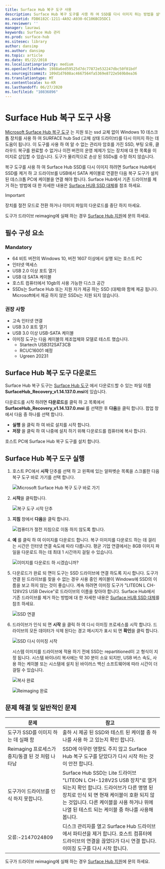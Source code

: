 ```yaml
---
title: Surface Hub 복구 도구 사용
description: Surface Hub 복구 도구를 사용 하 여 SSD를 다시 이미지 하는 방법을 설명 합니다.
ms.assetid: FDB6182C-1211-4A92-A930-6C106BCD5DC1
ms.reviewer: ''
manager: laurawi
keywords: Surface Hub 관리
ms.prod: surface-hub
ms.sitesec: library
author: dansimp
ms.author: dansimp
ms.topic: article
ms.date: 05/22/2018
ms.localizationpriority: medium
ms.openlocfilehash: 1988a6ed59525d7dc77872e532247dbc50f01bdf
ms.sourcegitcommit: 109d1d7608ac4667564fa5369e8722e569b8ea36
ms.translationtype: MT
ms.contentlocale: ko-KR
ms.lasthandoff: 06/27/2020
ms.locfileid: "10836896"
---
```

# Surface Hub 복구 도구 사용

[Microsoft Surface Hub 복구 도구](https://www.microsoft.com/download/details.aspx?id=52210) 는 지원 또는 ssd 교체 없이 Windows 10 데스크톱 장치를 사용 하 여 SURFACE hub Ssd (고체 상태 드라이브)를 다시 이미지 하는 데 도움이 됩니다. 이 도구를 사용 하 여 알 수 없는 관리자 암호를 가진 SSD, 부팅 오류, 클라우드 복구를 완료할 수 없거나 이전 버전의 운영 체제가 있는 장치에 대 한 목록을 이미지로 삽입할 수 있습니다. 도구가 물리적으로 손상 된 SSDs를 수정 하지 않습니다.

복구 도구를 사용 하 여 Surface Hub SSD를 다시 이미지 하려면 Surface Hub에서 SSD를 제거 하 고 드라이브를 USB에서 SATA 케이블로 연결한 다음 복구 도구가 설치 된 데스크톱 PC에 케이블을 연결 해야 합니다. Surface Hub에서 기존 드라이브를 제거 하는 방법에 대 한 자세한 내용은 [Surface HUB SSD 대체](surface-hub-ssd-replacement.md)를 참조 하세요.

> [!IMPORTANT]
> 장치를 절전 모드로 전환 하거나 이미지 파일의 다운로드를 중단 하지 마세요.

도구가 드라이브 reimaging에 실패 하는 경우 [Surface Hub 지원](https://support.microsoft.com/help/4037644/surface-contact-surface-warranty-and-software-support)에 문의 하세요.

## 필수 구성 요소

### Mandatory

- 64 비트 버전의 Windows 10, 버전 1607 이상에서 실행 되는 호스트 PC
- 인터넷 액세스
- USB 2.0 이상 포트 열기
- USB 대 SATA 케이블
- 호스트 컴퓨터에서 10gb의 사용 가능한 디스크 공간
- SSDs는 Surface Hub 또는 지원 자가 제공 하는 SSD (대체)와 함께 제공 됩니다. Microsoft에서 제공 하지 않은 SSDs는 지원 되지 않습니다.

### 권장 사항

- 고속 인터넷 연결
- USB 3.0 포트 열기
- USB 3.0 이상 USB-SATA 케이블
- 이미징 도구는 다음 케이블의 제조업체와 모델로 테스트 했습니다.
    - Startech USB312SAT3CB
    - RCUC16001 예정
    - Ugreen 20231

## Surface Hub 복구 도구 다운로드

Surface Hub 복구 도구는 [Surface Hub 도구](https://www.microsoft.com/download/details.aspx?id=52210) 에서 다운로드할 수 있는 파일 이름 **SurfaceHub_Recovery_v1.14.137.0.msi**에 있습니다.

다운로드를 시작 하려면 **다운로드**를 클릭 하 고 목록에서 **SurfaceHub_Recovery_v1.14.137.0.msi** 를 선택한 후 **다음**을 클릭 합니다. 팝업 창에서 다음 중 하나를 선택 합니다.

- **실행** 을 클릭 하 여 바로 설치를 시작 합니다.
- **저장** 을 클릭 하 여 나중에 설치 하기 위해 다운로드를 컴퓨터에 복사 합니다.

호스트 PC에 Surface Hub 복구 도구를 설치 합니다.

## Surface Hub 복구 도구 실행

1. 호스트 PC에서 **시작** 단추를 선택 하 고 왼쪽에 있는 알파벳순 목록을 스크롤한 다음 복구 도구 바로 가기를 선택 합니다.

    ![Microsoft Surface Hub 복구 도구 바로 가기](images/shrt-shortcut.png)

2. **시작**을 클릭합니다.

    ![복구 도구 시작 단추](images/shrt-start.png)

3. **지침** 창에서 **다음**을 클릭 합니다.

    ![컴퓨터가 절전 지침으로 이동 하지 않도록 합니다.](images/shrt-guidance.png)

4. **예** 를 클릭 하 여 이미지를 다운로드 합니다. 복구 이미지를 다운로드 하는 데 걸리는 시간은 인터넷 연결 속도에 따라 다릅니다. 평균 기업 연결에서는 8GB 이미지 파일을 다운로드 하는 데 최대 1 시간까지 걸릴 수 있습니다.

    ![이미지를 다운로드 하 시겠습니까?](images/shrt-download.png)

5. 다운로드가 완료 되 면이 도구는 SSD 드라이브에 연결 하도록 지시 합니다. 도구가 연결 된 드라이브를 찾을 수 없는 경우 사용 중인 케이블이 Windows에 SSD의 이름을 보고 하지 않는 것이 좋습니다.  계속 하려면 이미징 도구가 "LITEON L CH-128V2S USB Device"로 드라이브의 이름을 찾아야 합니다.  Surface Hub에서 기존 드라이브를 제거 하는 방법에 대 한 자세한 내용은 [Surface HUB SSD 대체](surface-hub-ssd-replacement.md)를 참조 하세요.

    ![SSD 연결](images/shrt-drive.png)

6. 드라이브가 인식 되 면 **시작** 을 클릭 하 여 다시 이미징 프로세스를 시작 합니다. 드라이브의 모든 데이터가 삭제 된다는 경고 메시지가 표시 되 면 **확인**을 클릭 합니다.

    ![SSD 다시 이미징 시작](images/shrt-drive-start.png)

    시스템 이미지를 드라이브에 적용 하기 전에 SSD는 repartitioned이 고 형식이 지정 됩니다. 시스템 바이너리 복사에는 약 30 분이 소요 되지만, USB 버스 속도, 사용 하는 케이블 또는 시스템에 설치 된 바이러스 백신 소프트웨어에 따라 시간이 더 걸릴 수 있습니다.

    ![복사 완료](images/shrt-done.png)

    ![Reimaging 완료](images/shrt-complete.png)

## 문제 해결 및 일반적인 문제

문제 | 참고
--- | ---
도구가 SSD를 이미지 하는 데 실패 함 | 출하 시 제공 된 SSD와 테스트 된 케이블 중 하나를 사용 하 고 있는지 확인 합니다.
Reimaging 프로세스가 중지/동결 된 것 처럼 나타남 | SSD에 아무런 영향도 주지 않고 Surface Hub 복구 도구를 닫았다가 다시 시작 하는 것이 안전 합니다.
도구가이 드라이브를 인식 하지 못합니다. | Surface Hub SSD는 Lite 드라이브 "LITEON L CH-128V2S USB 장치"로 열거 되는지 확인 합니다.  드라이브가 다른 명명 된 장치로 인식 되 면 현재 케이블이 호환 되지 않는 것입니다. 다른 케이블을 사용 하거나 위에 나열 된 테스트 되는 케이블 중 하나를 사용해 봅니다.
오류:-2147024809 | 디스크 관리자를 열고 Surface Hub 드라이브에서 파티션을 제거 합니다.  호스트 컴퓨터에 드라이브의 연결을 끊었다가 다시 연결 합니다. 이미징 도구를 다시 시작 합니다.

도구가 드라이브 reimaging에 실패 하는 경우 [Surface Hub 지원](https://support.microsoft.com/help/4037644/surface-contact-surface-warranty-and-software-support)에 문의 하세요.
